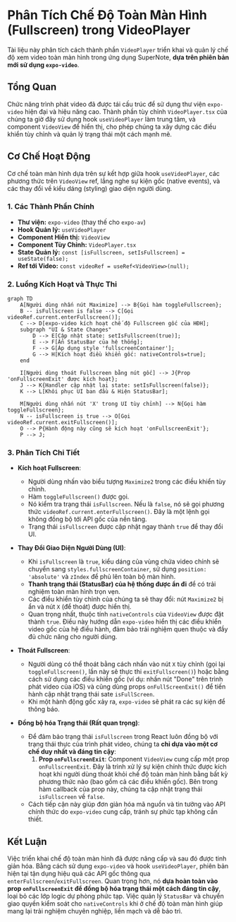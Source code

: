 # Phân Tích Chế Độ Toàn Màn Hình (Fullscreen) trong VideoPlayer

Tài liệu này phân tích cách thành phần `VideoPlayer` triển khai và quản lý chế độ xem video toàn màn hình trong ứng dụng SuperNote, **dựa trên phiên bản mới sử dụng `expo-video`**.

## Tổng Quan

Chức năng trình phát video đã được tái cấu trúc để sử dụng thư viện `expo-video` hiện đại và hiệu năng cao. Thành phần tùy chỉnh `VideoPlayer.tsx` của chúng ta giờ đây sử dụng hook `useVideoPlayer` làm trung tâm, và component `VideoView` để hiển thị, cho phép chúng ta xây dựng các điều khiển tùy chỉnh và quản lý trạng thái một cách mạnh mẽ.

## Cơ Chế Hoạt Động

Cơ chế toàn màn hình dựa trên sự kết hợp giữa hook `useVideoPlayer`, các phương thức trên `VideoView` ref, lắng nghe sự kiện gốc (native events), và các thay đổi về kiểu dáng (styling) giao diện người dùng.

### 1. Các Thành Phần Chính

*   **Thư viện:** `expo-video` (thay thế cho `expo-av`)
*   **Hook Quản lý:** `useVideoPlayer`
*   **Component Hiển thị:** `VideoView`
*   **Component Tùy Chỉnh:** `VideoPlayer.tsx`
*   **State Quản lý:** `const [isFullscreen, setIsFullscreen] = useState(false);`
*   **Ref tới Video:** `const videoRef = useRef<VideoView>(null);`

### 2. Luồng Kích Hoạt và Thực Thi

```mermaid
graph TD
    A[Người dùng nhấn nút Maximize] --> B{Gọi hàm toggleFullscreen};
    B -- isFullscreen is false --> C[Gọi videoRef.current.enterFullscreen()];
    C --> D[expo-video kích hoạt chế độ Fullscreen gốc của HĐH];
    subgraph "UI & State Changes"
        D --> E[Cập nhật state: setIsFullscreen(true)];
        E --> F[Ẩn StatusBar của hệ thống];
        F --> G[Áp dụng style 'fullscreenContainer'];
        G --> H[Kích hoạt điều khiển gốc: nativeControls=true];
    end

    I[Người dùng thoát Fullscreen bằng nút gốc] --> J{Prop 'onFullscreenExit' được kích hoạt};
    J --> K{Handler cập nhật lại state: setIsFullscreen(false)};
    K --> L[Khôi phục UI ban đầu & Hiện StatusBar];

    M[Người dùng nhấn nút 'X' trong UI tùy chỉnh] --> N{Gọi hàm toggleFullscreen};
    N -- isFullscreen is true --> O[Gọi videoRef.current.exitFullscreen()];
    O --> P{Hành động này cũng sẽ kích hoạt 'onFullscreenExit'};
    P --> J;

```

### 3. Phân Tích Chi Tiết

*   **Kích hoạt Fullscreen**:
    *   Người dùng nhấn vào biểu tượng `Maximize2` trong các điều khiển tùy chỉnh.
    *   Hàm `toggleFullscreen()` được gọi.
    *   Nó kiểm tra trạng thái `isFullscreen`. Nếu là `false`, nó sẽ gọi phương thức `videoRef.current.enterFullscreen()`. Đây là một lệnh gọi không đồng bộ tới API gốc của nền tảng.
    *   Trạng thái `isFullscreen` được cập nhật ngay thành `true` để thay đổi UI.

*   **Thay Đổi Giao Diện Người Dùng (UI)**:
    *   Khi `isFullscreen` là `true`, kiểu dáng của vùng chứa video chính sẽ chuyển sang `styles.fullscreenContainer`, sử dụng `position: 'absolute'` và `zIndex` để phủ lên toàn bộ màn hình.
    *   **Thanh trạng thái (StatusBar) của hệ thống được ẩn đi** để có trải nghiệm toàn màn hình trọn vẹn.
    *   Các điều khiển tùy chỉnh của chúng ta sẽ thay đổi: nút `Maximize2` bị ẩn và nút `X` (để thoát) được hiển thị.
    *   Quan trọng nhất, thuộc tính `nativeControls` của `VideoView` được đặt thành `true`. Điều này hướng dẫn `expo-video` hiển thị các điều khiển video gốc của hệ điều hành, đảm bảo trải nghiệm quen thuộc và đầy đủ chức năng cho người dùng.

*   **Thoát Fullscreen**:
    *   Người dùng có thể thoát bằng cách nhấn vào nút `X` tùy chỉnh (gọi lại `toggleFullscreen()`, lần này sẽ thực thi `exitFullscreen()`) hoặc bằng cách sử dụng các điều khiển gốc (ví dụ: nhấn nút "Done" trên trình phát video của iOS) và cũng dùng props `onFullScreenExit()` để tiến hành cập nhật trạng thái sate `isFullScreen`.
    *   Khi một hành động gốc xảy ra, `expo-video` sẽ phát ra các sự kiện để thông báo.

*   **Đồng bộ hóa Trạng thái (Rất quan trọng)**:
    *   Để đảm bảo trạng thái `isFullscreen` trong React luôn đồng bộ với trạng thái thực của trình phát video, chúng ta **chỉ dựa vào một cơ chế duy nhất và đáng tin cậy**:
        1.  **Prop `onFullscreenExit`**: Component `VideoView` cung cấp một prop `onFullscreenExit`. Đây là trình xử lý sự kiện chính thức được kích hoạt khi người dùng thoát khỏi chế độ toàn màn hình bằng bất kỳ phương thức nào (bao gồm cả các điều khiển gốc). Bên trong hàm callback của prop này, chúng ta cập nhật trạng thái `isFullscreen` về `false`.
    *   Cách tiếp cận này giúp đơn giản hóa mã nguồn và tin tưởng vào API chính thức do `expo-video` cung cấp, tránh sự phức tạp không cần thiết.

## Kết Luận

Việc triển khai chế độ toàn màn hình đã được nâng cấp và sau đó được tinh giản hóa. Bằng cách sử dụng `expo-video` và hook `useVideoPlayer`, phiên bản hiện tại tận dụng hiệu quả các API gốc thông qua `enterFullscreen`/`exitFullscreen`. Quan trọng hơn, nó **dựa hoàn toàn vào prop `onFullscreenExit` để đồng bộ hóa trạng thái một cách đáng tin cậy**, loại bỏ các lớp logic dự phòng phức tạp. Việc quản lý `StatusBar` và chuyển giao quyền kiểm soát cho `nativeControls` khi ở chế độ toàn màn hình giúp mang lại trải nghiệm chuyên nghiệp, liền mạch và dễ bảo trì.